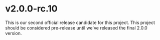 # v2.0.0-rc.10
This is our second official release candidate for this project. This project should be considered pre-release until we've released the final 2.0.0 version.
